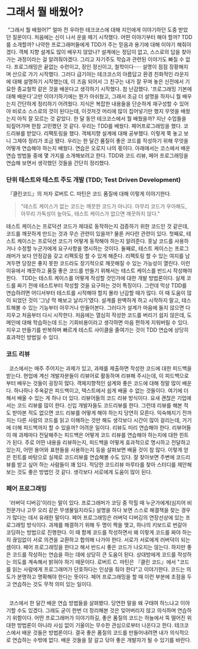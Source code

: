 # 그래서 뭘 배웠어?
&nbsp;“그래서 뭘 배웠어?” 얼마 전 우아한 테크코스에 대해 지인에게 이야기하던 도중 받았던 질문이다. 처음에는 신이 나서 운을 떼기 시작했다. 어떤 이야기부터 해야 할까? TDD를 소개할까? 나약한 프로그래머들에게 TDD가 주는 믿음과 용기에 대해 이야기 해줘야겠다. 객체 지향 설계도 많이 배우지 않았나? 설계에는 정답이 없고, 스스로의 답을 찾아가는 과정이라는 걸 알려줘야겠다. 그리고 자기주도 학습과 관련된 이야기도 빠질 수 없다. 프로그래밍은 끝없는 수련이고, 장인 정신이고, 철학이다····· 설명이 점점 장황해지며 산으로 가기 시작했다. 그러다 급기야는 테크코스의 아름답고 환경 친화적인 라운지에 대해 설명하기 시작했는데, 이 즈음 되어서 그 친구는 내가 잘 꾸며 놓은 신전에서 기묘한 종교철학 같은 것을 배운다고 생각하기 시작했다. 참 난감했다. '프로그래밍 기본에 대해 배운다'고만 이야기하기에는 뭔가 아쉬웠고, 그래서 조금 더 설명을 하자니 뭘 배우는지 간단하게 정리하기 어려웠다. 지식은 복잡한 내용들을 단순하게 재구성할 수 있어야 비로소 스스로의 것이 된다는데, 이것저것 머리에 많이 집어넣기만 했지 무엇을 배웠는지 아직 잘 모르는 것 같았다. 한 달 동안 테크코스에서 뭘 배웠을까? 지난 수업들을 되짚어가며 한참 고민했던 것 같다. 우리는 TDD를 배웠다. 페어프로그래밍을 했다. 코드리뷰를 받았다. 리펙토링을 했다. 객체지향 설계에 대해 공부했다. 이렇게 쭉 놓고 보니 그제야 정리가 조금 됐다. 우리는 한 달간 품질이 좋은 코드를 작성하기 위해 무엇을 어떻게 연습해야 하는지 배웠다. 연습은 오로지 나의 몫이다.
아래에서는 코스에서 배운 연습 방법들 중에 몇 가지를 소개해보려고 한다. TDD와 코드 리뷰, 페어 프로그래밍을 연습해 보면서 생각했던 것들을 간단히 정리했다.

### 단위 테스트와 테스트 주도 개발 (TDD; Test Driven Development)
 &nbsp;『클린코드』의 저자 로버트 C. 마틴은 코드 품질에 대해 이렇게 이야기한다.
 > "테스트 케이스가 없는 코드는 깨끗한 코드가 아니다. 아무리 코드가 우아해도, 아무리 가독성이 높아도, 테스트 케이스가 없으면 깨끗하지 않다."
 
테스트 케이스는 프로덕션 코드가 제대로 동작하는지 검증하기 위한 코드인 것 같은데, 코드를 깨끗하게 만드는 것과 무슨 관련이 있을까? 물론 커다란 관련이 있다. 첫째로, 테스트 케이스는 프로덕션 코드가 어떻게 동작해야 하는지 알려준다. 훗날 코드를 사용하거나 수정할 누군가에게 요구사항을 명시하는 것이다. 둘째로, 테스트 케이스는 프로그래머가 보다 안정감을 갖고 리펙토링 할 수 있게 해준다. 리펙토링 할 수 있는 여지를 남겨두면 당장은 좋지 못한 코드라도 장기적으로 깨끗해질 수 있는 가능성이 열린다. 이런 이유에서 깨끗하고 품질 좋은 코드를 만들기 위해서는 테스트 케이스를 반드시 작성해야 한다.
&nbsp; TDD는 테스트 케이스를 어떻게 작성할 것인가에 대한 개발 방법론이다. 실제 코드를 짜기 전에 테스트부터 작성할 것을 요구하는 것이 특징이다. 그런데 막상 TDD를 연습하려면 어디서부터 테스트를 시작해야 할지 몰라 난감할 때가 많다. 이 때 도움이 많이 되었던 것이 ‘그냥 막 해보고 날리기’였다. 설계를 완벽하게 하고 시작하지 말고, 테스트해볼 수 있는 기능부터 아무거나 만들어본다. 그러다가 설계가 마음에 들지 않으면 다 지우고 처음부터 다시 시작한다. 처음에는 열심히 작성한 코드를 버리기 쉽지 않은데, 도메인에 대해 학습하는데 드는 기회비용이라고 생각하면 마음 편하게 지워버릴 수 있다. 지우고 만들기를 반복하며 빠르게 테스트 사이클을 줄여가는 것이 TDD 연습에 상당히 효과적인 방법일 수 있다.
 
### 코드 리뷰
&nbsp; 코스에서는 매주 주어지는 과제가 있고, 과제를 제출하면 작성한 코드에 대한 피드백을 받는다. 현업에 계신 개발자분들이 리뷰어로 활동하며 리뷰해 주시는데, 이 피드백으로부터 배우는 것들이 굉장히 많다. 객체지향적인 설계와 좋은 코드에 대해 정말 많이 배운다. 하나하나 주옥같은 피드백이고, 텍스트에서 쉽게 배울 수 없는 것들이다. 여기에 더해서 배울 수 있는 게 하나 더 있다. 리뷰어들의 코드 리뷰 방식이다. 요새 괜찮은 기업에서는 코드 리뷰를 많이 한다. 신입 개발자들도 코드리뷰를 한다. 그런데 리뷰를 해본 적도 받아본 적도 없으면 코드 리뷰를 어떻게 해야 하는지 당연히 모른다. 익숙해지기 전까지는 다른 사람의 코드를 읽고 이해하는 것만 해도 생각보다 시간이 많이 걸리는데, 거기에 더해 피드백까지 할 수 있을까? 어려운 일이다. 리뷰도 미리 연습해야 한다. 리뷰어들이 매 과제마다 전달해주는 피드백은 어떻게 코드 리뷰를 연습해야 하는지에 대한 힌트가 된다. 주로 어떤 내용을 리뷰하는지, 피드백을 어떻게 효과적으로 명시하고 전달하고 있는지, 어떤 용어와 표현들을 사용하는지 등을 살펴보면 배울 것이 참 많다. 이렇게 얻은 힌트를 바탕으로 실제로 코드리뷰를 연습해볼 수도 있다. 잘 찾아보면 주변에 코드리뷰를 받고 싶어 하는 사람들이 꽤 있다. 적당한 코드리뷰 마루타를 찾아 스터디를 제안해보는 것도 좋은 방법인 것 같다. 생각보다 서로에게 도움이 많이 된다.
 
### 페어 프로그래밍
&nbsp; '러버덕 디버깅'이라는 말이 있다. 프로그래머가 코딩 중 막힐 때 누군가에게(심지어 비전문가나 고무 오리 같은 무생물일지라도) 설명을 하다 보면 스스로 해결책을 찾는 경우가 많다는 데서 유래한 말이다. 페어 프로그래밍은 러버덕 디버깅의 연장선상에 있는 프로그래밍 방식이다. 과제를 해결하기 위해 두 명이 짝을 맺고, 하나의 키보드로 번갈아 코딩하는 방법으로 진행한다. 이 때 함께 코드를 작성하면서 왜 이렇게 코드를 짜야 하는지 끊임없이 서로 의견을 교환하고 합의해 나가야 한다. 서로가 서로에게 러버덕이 되는 셈이다. 페어 프로그래밍을 한다고 해서 반드시 좋은 코드가 나오지는 않는다. 하지만 좋은 코드를 작성하는 연습을 하는 데에 상당히 큰 도움이 된다. 상대방에게 코드를 작성하는 의도를 계속해서 밝혀야 하기 때문이다. 로버트 C. 마틴은 『클린 코드』에서 "코드를 읽는 사람에게 프로그래머가 단호하다는 인상을 줘야 한다"고 이야기한다. 코드는 의도가 분명하고 명확해야 한다는 뜻이다. 페어 프로그래밍을 할 때 이런 부분에 초점을 두고 연습하는 것도 무척 의미 있는 일이다.   

<br>
&nbsp; 코스에서 한 달간 배운 연습 방법들을 살펴봤다. 당연한 말을 왜 구태여 하느냐고 이야기할 수도 있겠다. 그래도 굳이 한번 더 정리해본 것은 잊어버리지 않고 의식하며 연습하기 위함이다. 어떤 프로그래머가 이야기하길, 좋은 품질의 코드는 하늘에서 뚝 떨어진 위대한 방법론이 아니라 사심 없이 기울이는 무수한 관심으로부터 나온다고 한다. 테크코스에서 배운 것들은 방법론이다. 결국 좋은 품질의 코드를 만들어내려면 내가 의식적으로 연습하는 수밖에 없다. 배운 것들을 잘 갈고 닦아 좋은 개발자가 될 수 있기를 바란다.
